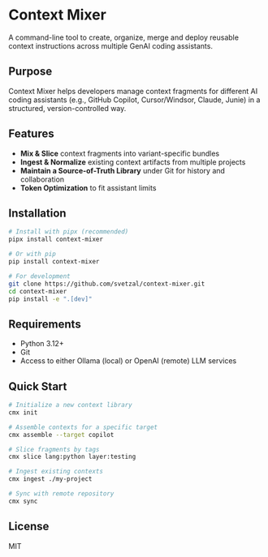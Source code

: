 # Context Mixer

A command-line tool to create, organize, merge and deploy reusable context instructions across multiple GenAI coding assistants.

## Purpose

Context Mixer helps developers manage context fragments for different AI coding assistants (e.g., GitHub Copilot, Cursor/Windsor, Claude, Junie) in a structured, version-controlled way.

## Features

- **Mix & Slice** context fragments into variant-specific bundles
- **Ingest & Normalize** existing context artifacts from multiple projects
- **Maintain a Source-of-Truth Library** under Git for history and collaboration
- **Token Optimization** to fit assistant limits

## Installation

```bash
# Install with pipx (recommended)
pipx install context-mixer

# Or with pip
pip install context-mixer

# For development
git clone https://github.com/svetzal/context-mixer.git
cd context-mixer
pip install -e ".[dev]"
```

## Requirements

- Python 3.12+
- Git
- Access to either Ollama (local) or OpenAI (remote) LLM services

## Quick Start

```bash
# Initialize a new context library
cmx init

# Assemble contexts for a specific target
cmx assemble --target copilot

# Slice fragments by tags
cmx slice lang:python layer:testing

# Ingest existing contexts
cmx ingest ./my-project

# Sync with remote repository
cmx sync
```

## License

MIT
